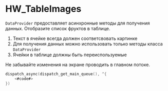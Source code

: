 HW_TableImages
==============
`DataProvider` предоставляет асинхронные методы для получения данных. Отобразите список фруктов в таблице. 
1) Текст в ячейке всегда должен соответсвовать картинке
2) Для получения данных можно использовать только методы класса `DataProvider`
3) Ячейки в таблицe должны быть переиспользуемые

Не забывайте изменения на экране проводить в главном потоке.
```objective-c
dispatch_async(dispatch_get_main_queue(), ^{
    <#code#>
})
```
